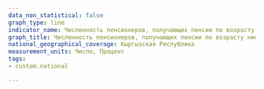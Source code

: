 ```yaml
---
data_non_statistical: false
graph_type: line
indicator_name: Численность пенсионеров, получающих пенсии по возрасту ниже ПМП, человек
graph_title: Численность пенсионеров, получающих пенсии по возрасту ниже ПМП, человек
national_geographical_coverage: Кыргызская Республика
measurement_units: Число, Процент
tags:
- custom.national

---
```

